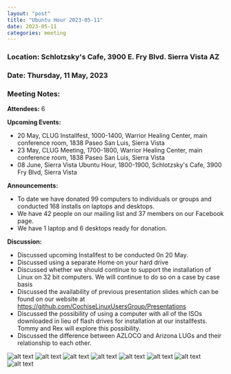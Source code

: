 ```yaml
---
layout: "post"
title: "Ubuntu Hour 2023-05-11"
date: 2023-05-11
categories: meeting
---
```


### Location: Schlotzsky's Cafe, 3900 E. Fry Blvd. Sierra Vista AZ

### Date: Thursday, 11 May, 2023

### Meeting Notes:

**Attendees:** 6

**Upcoming Events:**
 * 20 May, CLUG Installfest, 1000-1400, Warrior Healing Center, main conference room, 1838 Paseo San Luis, Sierra Vista
 * 23 May, CLUG Meeting, 1700-1800, Warrior Healing Center, main conference room, 1838 Paseo San Luis, Sierra Vista
 * 08 June, Sierra Vista Ubuntu Hour, 1800-1900, Schlotzsky's Cafe, 3900 Fry Blvd, Sierra Vista

**Announcements:**
 * To date we have donated 99 computers to individuals or groups and conducted 168 installs on laptops and desktops.
 * We have 42 people on our mailing list and 37 members on our Facebook page.
 * We have 1 laptop and 6 desktops ready for donation.

**Discussion:**
 * Discussed upcoming Installfest to be conducted 0n 20 May.
 * Discussed using a separate Home on your hard drive
 * Discussed whether we should continue to support the installation of Linux on 32 bit computers. We will continue to do so on a case by case basis
 * Discussed the availability of previous presentation slides which can be found on our website at https://github.com/CochiseLinuxUsersGroup/Presentations
 * Discussed the possibility of using a computer with all of the ISOs downloaded in lieu of flash drives for installation at our installfests.  Tommy and Rex will explore this possibility.
 * Discussed the difference between AZLOCO and Arizona LUGs and their relationship to each other.

![alt text](https://raw.githubusercontent.com/CochiseLinuxUsersGroup/CochiseLinuxUsersGroup.github.io/master/images2/rsz_sv_ubuntuhour_2023-05-11_1.jpg)
![alt text](https://raw.githubusercontent.com/CochiseLinuxUsersGroup/CochiseLinuxUsersGroup.github.io/master/images2/rsz_sv_ubuntuhour_2023-05-11_2.jpg)
![alt text](https://raw.githubusercontent.com/CochiseLinuxUsersGroup/CochiseLinuxUsersGroup.github.io/master/images2/rsz_sv_ubuntuhour_2023-05-11_3.jpg)
![alt text](https://raw.githubusercontent.com/CochiseLinuxUsersGroup/CochiseLinuxUsersGroup.github.io/master/images2/rsz_sv_ubuntuhour_2023-05-11_4.jpg)
![alt text](https://raw.githubusercontent.com/CochiseLinuxUsersGroup/CochiseLinuxUsersGroup.github.io/master/images2/rsz_sv_ubuntuhour_2023-05-11_5.jpg)
![alt text](https://raw.githubusercontent.com/CochiseLinuxUsersGroup/CochiseLinuxUsersGroup.github.io/master/images2/rsz_sv_ubuntuhour_2023-05-11_6.jpg)
![alt text](https://raw.githubusercontent.com/CochiseLinuxUsersGroup/CochiseLinuxUsersGroup.github.io/master/images2/rsz_sv_ubuntuhour_2023-05-11_7.jpg)
![alt text](https://raw.githubusercontent.com/CochiseLinuxUsersGroup/CochiseLinuxUsersGroup.github.io/master/images2/rsz_sv_ubuntuhour_2023-05-11_8.jpg)
